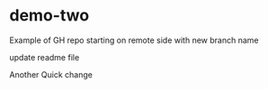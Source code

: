 # demo-two

Example of GH repo starting on remote side with new branch name

update readme file

Another Quick change

